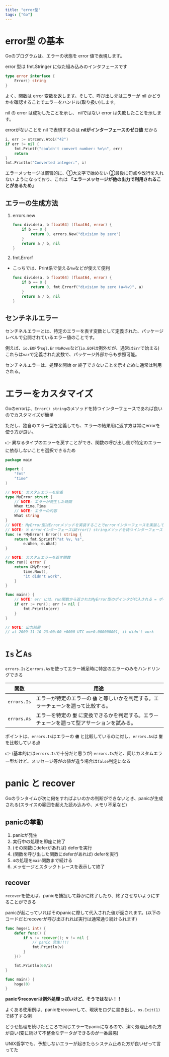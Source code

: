 ```yaml
---
title: "error型"
tags: ["Go"]
---
```

# error型 の基本
Goのプログラムは、エラーの状態を error 値で表現します。

error 型は fmt.Stringer に似た組み込みのインタフェースです

```go
type error interface {
    Error() string
}
```

よく、関数は error 変数を返します。そして、呼び出し元はエラーが nil かどうかを確認することでエラーをハンドル(取り扱い)します。

nil の error は成功したことを示し、 nilではない error は失敗したことを示します。

errorがないことを nil で表現するのは **nilがインターフェースのゼロ値** だから

```go
i, err := strconv.Atoi("42")
if err != nil {
    fmt.Printf("couldn't convert number: %v\n", err)
    return
}
fmt.Println("Converted integer:", i)
```

エラーメッセージは慣習的に、①大文字で始めない ②最後に句点や改行を入れない ようになっており、これは **「エラーメッセージが他の出力で利用されることがあるため」**

## エラーの生成方法
1. errors.new
    ```go
	func divide(a, b float64) (float64, error) {
		if b == 0 {
			return 0, errors.New("division by zero")
		}
		return a / b, nil
	}
	```
2. fmt.Errorf
  - こっちでは、Print系で使える`%w`などが使えて便利
    ```go
	func divide(a, b float64) (float64, error) {
		if b == 0 {
			return 0, fmt.Errorf("division by zero (a=%v)", a)
		}
		return a / b, nil
	}
	```

## センチネルエラー
センチネルエラーとは、特定のエラーを表す変数として定義された、パッケージレベルで公開されているエラー値のことです。

例えば、`io.EOF`や`sql.ErrNoRows`など(`io.EOF`は例外だが、通常は`Err`で始まる)
これらは`var`で定義された変数で、パッケージ外部からも参照可能。

センチネルエラーは、処理を開始 or 終了できないことを示すために通常は利用される。


# エラーをカスタマイズ
Goのerrorは、`Error() string`のメソッドを持つインターフェースであれば良いのでカスタマイズが簡単

ただし、独自のエラー型を定義しても、エラーの結果用に返す方は常にerrorを使う方が良い。

👉 異なるタイプのエラーを戻すことができ、関数の呼び出し側が特定のエラーに依存しないことを選択できるため

```go
package main

import (
	"fmt"
	"time"
)

// NOTE: カスタムエラーを定義
type MyError struct {
	// NOTE: エラーが発生した時間
	When time.Time
	// NOTE: エラーの内容
	What string
}
// NOTE: MyError型はErrorメソッドを実装することでerrorインターフェースを実装している
// NOTE: ※ errorインターフェースはError() stringメソッドを持つインターフェース
func (e *MyError) Error() string {
	return fmt.Sprintf("at %v, %s",
		e.When, e.What)
}

// NOTE: カスタムエラーを返す関数
func run() error {
	return &MyError{
		time.Now(),
		"it didn't work",
	}
}

func main() {
	// NOTE: err には、run関数から返されたMyError型のポインタが代入される = ポインタが返されるので、nilチェックがが可能
	if err := run(); err != nil {
		fmt.Println(err)
	}
}

// NOTE: 出力結果
// at 2009-11-10 23:00:00 +0000 UTC m=+0.000000001, it didn't work
```

# `Is`と`As`
`errors.Is`と`errors.As`を使ってエラー補足時に特定のエラーのみをハンドリングできる

| 関数 | 用途 |
|------|------|
| `errors.Is` | エラーが特定のエラーの **`値`** と等しいかを判定する。エラーチェーンを遡って比較する。 |
| `errors.As` | エラーを特定の **`型`** に変換できるかを判定する。エラーチェーンを遡って型アサーションを試みる。 |

ポイントは、`errors.Is`はエラーの **`値`** と比較しているのに対し、`errors.As`は **`型`** を比較している点

👉 (基本的には`errors.Is`で十分だと思うが) `errors.Is`だと、同じカスタムエラー型だけど、メッセージ等がの値が違う場合は`false`判定になる

# panic と recover
Goのランタイムが次に何をすればよいのかの判断ができないとき、panicが生成される(スライスの範囲を超えた読み込みや、メモリ不足など)

## panicの挙動
1. panicが発生
2. 実行中の処理を即座に終了
3. (その関数にdeferがあれば) deferを実行
4. (関数を呼び出した関数にdeferがあれば) deferを実行
5. `4`の処理を`main`関数まで続ける
6. メッセージとスタックトレースを表示して終了

## recover
`recover`を使えば、panicを捕捉して静かに終了したり、終了させないようにすることができる

panicが起こっていればそのpanicに際して代入された値が返されます。(以下のコードだとrecoverが呼び出されれば実行は通常通り続けられます)

```go
func hoge(i int) {
	defer func() {
		if v := recover(); v != nil {
			// panic 発生!!!!
			fmt.Println(v)
		}
	}()

	fmt.Println(60/i)
}

func main() {
	hoge(0)
}
```

**panicやrecoverは例外処理っぽいけど、そうではない！！**

よくある使用例は、panicをrecoverして、現状をログに書き出し、`os.Exit(1)`で終了する例

どうせ処理を続けたところで同じエラーでpanicになるので、潔く処理止めた方が良い(変に続けて不整合なデータができるのが一番最悪)

UNIX哲学でも、予想しないエラーが起きたらシステム止めた方が良いぜって言ってた

